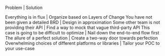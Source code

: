 
Problem | Solution

Everything is in flux | Organize based on Layers of Change
You have not been given a detailed BRD | Design in approximation
Some other team is not providing their API | Find a way to mock that vague third-party API
This case is going to be difficult to optimize | Nail down the end-to-end flow first
The allure of a perfect solution | Create a two-way door towards perfection 
Overwhelming choices of different platforms or libraries | Tailor your POC to your use-case

